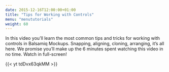 ```yaml
---
date: 2015-12-16T12:00:00+01:00
title: "Tips for Working with Controls"
menu: "menututorials"
weight: 60
---
```


In this video you’ll learn the most common tips and tricks for working with controls in Balsamiq Mockups. Snapping, aligning, cloning, arranging, it’s all here. We promise you’ll make up the 6 minutes spent watching this video in no time. Watch in full-screen!

{{< yt tdDvx63qkMM >}}
